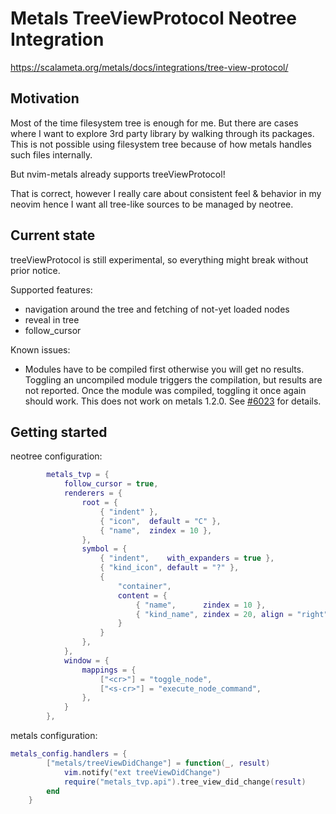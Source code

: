 # Metals TreeViewProtocol Neotree Integration

https://scalameta.org/metals/docs/integrations/tree-view-protocol/

## Motivation

Most of the time filesystem tree is enough for me. But there are cases where I want to explore 3rd party library by walking through its packages.
This is not possible using filesystem tree because of how metals handles such files internally.

But nvim-metals already supports treeViewProtocol!

That is correct, however I really care about consistent feel & behavior in my neovim hence I want all tree-like sources to be managed by neotree.

## Current state

treeViewProtocol is still experimental, so everything might break without prior notice.

Supported features:

- navigation around the tree and fetching of not-yet loaded nodes
- reveal in tree
- follow_cursor

Known issues:

- Modules have to be compiled first otherwise you will get no results.
  Toggling an uncompiled module triggers the compilation, but results are not reported.
  Once the module was compiled, toggling it once again should work.
  This does not work on metals 1.2.0. See [#6023](https://github.com/scalameta/metals/issues/6029) for details.

## Getting started

neotree configuration:

```lua
        metals_tvp = {
            follow_cursor = true,
            renderers = {
                root = {
                    { "indent" },
                    { "icon",  default = "C" },
                    { "name",  zindex = 10 },
                },
                symbol = {
                    { "indent",    with_expanders = true },
                    { "kind_icon", default = "?" },
                    {
                        "container",
                        content = {
                            { "name",      zindex = 10 },
                            { "kind_name", zindex = 20, align = "right" },
                        }
                    }
                },
            },
            window = {
                mappings = {
                    ["<cr>"] = "toggle_node",
                    ["<s-cr>"] = "execute_node_command",
                },
            }
        },
```

metals configuration:

```lua
metals_config.handlers = {
        ["metals/treeViewDidChange"] = function(_, result)
            vim.notify("ext treeViewDidChange")
            require("metals_tvp.api").tree_view_did_change(result)
        end
    }
```

